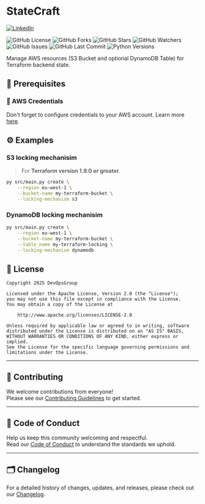 # StateCraft

[![LinkedIn](https://img.shields.io/badge/linkedin-%230077B5.svg?style=for-the-badge&logo=linkedin&logoColor=white)](https://www.linkedin.com/company/devopsgroup8/)


![GitHub License](https://img.shields.io/github/license/devopsgroupeu/StateCraft)
![GitHub Forks](https://img.shields.io/github/forks/devopsgroupeu/StateCraft)
![GitHub Stars](https://img.shields.io/github/stars/devopsgroupeu/StateCraft)
![GitHub Watchers](https://img.shields.io/github/watchers/devopsgroupeu/StateCraft)
![GitHub Issues](https://img.shields.io/github/issues/devopsgroupeu/StateCraft)
![GitHub Last Commit](https://img.shields.io/github/last-commit/devopsgroupeu/StateCraft)
![Python Versions](https://img.shields.io/pypi/pyversions/:packageName) 

Manage AWS resources (S3 Bucket and optional DynamoDB Table) for Terraform backend state.

## 📝 Prerequisites

### 🔐 AWS Credentials

Don't forget to configure credentials to your AWS account. Learn more [here](https://docs.aws.amazon.com/cli/latest/userguide/cli-chap-configure.html).

## ⚙️ Examples

### S3 locking mechanisim

> For **Terraform version 1.9.0 or greater**.

```sh
py src/main.py create \
    --region eu-west-1 \
    --bucket-name my-terraform-bucket \
    --locking-mechanism s3
```

### DynamoDB locking mechanisim
```sh
py src/main.py create \
    --region eu-west-1 \
    --bucket-name my-terraform-bucket \
    --table_name my-terraform-locking \
    --locking-mechanism dynamodb
```

## 📜 License

```
Copyright 2025 DevOpsGroup

Licensed under the Apache License, Version 2.0 (the "License");
you may not use this file except in compliance with the License.
You may obtain a copy of the License at

    http://www.apache.org/licenses/LICENSE-2.0

Unless required by applicable law or agreed to in writing, software
distributed under the License is distributed on an "AS IS" BASIS,
WITHOUT WARRANTIES OR CONDITIONS OF ANY KIND, either express or implied.
See the License for the specific language governing permissions and
limitations under the License.
```

---

## 🤝 Contributing

We welcome contributions from everyone!  
Please see our [Contributing Guidelines](CONTRIBUTING.md) to get started.

---

## 📜 Code of Conduct

Help us keep this community welcoming and respectful.  
Read our [Code of Conduct](CODE_OF_CONDUCT.md) to understand the standards we uphold.

---

## 🗂️ Changelog

For a detailed history of changes, updates, and releases, please check out our [Changelog](CHANGELOG.md).
